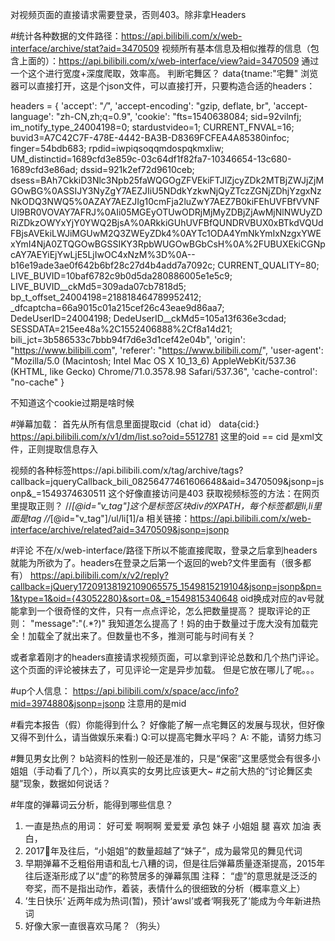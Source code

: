 对视频页面的直接请求需要登录，否则403。除非拿Headers


#统计各种数据的文件路径：https://api.bilibili.com/x/web-interface/archive/stat?aid=3470509
视频所有基本信息及相似推荐的信息（包含上面的）：https://api.bilibili.com/x/web-interface/view?aid=3470509
通过一个这个进行宽度+深度爬取，效率高。
判断宅舞区？ data{tname:"宅舞"
浏览器可以直接打开，这是个json文件，可以直接打开，只要构造合适的headers：

headers = {
    'accept': "*/*",
    'accept-encoding': "gzip, deflate, br",
    'accept-language': "zh-CN,zh;q=0.9",
    'cookie': "fts=1540638084; sid=92vilnfj; im_notify_type_24004198=0; stardustvideo=1; CURRENT_FNVAL=16; buvid3=A7C42C7F-478E-4442-BA3B-D8369FCFEA4A85380infoc; finger=54bdb683; rpdid=iwpiqsoqqmdospqkmxliw; UM_distinctid=1689cfd3e859c-03c64df1f82fa7-10346654-13c680-1689cfd3e86ad; dssid=921k2ef72d9610ceb; dsess=BAh7CkkiD3Nlc3Npb25faWQGOgZFVEkiFTJlZjcyZDk2MTBjZWJjZjMGOwBG%0ASSIJY3NyZgY7AEZJIiU5NDdkYzkwNjQyZTczZGNjZDhjYzgxNzNkODQ3NWQ5%0AZAY7AEZJIg10cmFja2luZwY7AEZ7B0kiFEhUVFBfVVNFUl9BR0VOVAY7AFRJ%0AIi05MGEyOTUwODRjMjMyZDBjZjAwMjNlNWUyZDRiZDkzOWYxYjY0YWQ2BjsA%0ARkkiGUhUVFBfQUNDRVBUX0xBTkdVQUdFBjsAVEkiLWJiMGUwM2Q3ZWEyZDk4%0AYTc1ODA4YmNkYmIxNzgxYWExYmI4NjA0ZTQGOwBGSSIKY3RpbWUGOwBGbCsH%0A%2FUBUXEkiCGNpcAY7AEYiEjYwLjE5LjIwOC4xNzM%3D%0A--b16e19ade3ae0f642b6bf28c27d4b4add7a7092c; CURRENT_QUALITY=80; LIVE_BUVID=10baf6782c9b0d5da280886005e1e5c9; LIVE_BUVID__ckMd5=309ada07cb7818d5; bp_t_offset_24004198=218818464789952412; _dfcaptcha=66a9015c01a215cef26c43eae9d86aa7; DedeUserID=24004198; DedeUserID__ckMd5=105a13f636e3cdad; SESSDATA=215ee48a%2C1552406888%2Cf8a14d21; bili_jct=3b586533c7bbb94f7d6e3d1cef42e04b",
    'origin': "https://www.bilibili.com",
    'referer': "https://www.bilibili.com/",
    'user-agent': "Mozilla/5.0 (Macintosh; Intel Mac OS X 10_13_6) AppleWebKit/537.36 (KHTML, like Gecko) Chrome/71.0.3578.98 Safari/537.36",
    'cache-control': "no-cache"
    }

不知道这个cookie过期是啥时候




#弹幕加载：
首先从所有信息里面提取cid（chat id）   data{cid:}
https://api.bilibili.com/x/v1/dm/list.so?oid=5512781  这里的oid == cid
是xml文件，正则提取信息存入

视频的各种标签https://api.bilibili.com/x/tag/archive/tags?callback=jqueryCallback_bili_08256477461606648&aid=3470509&jsonp=jsonp&_=1549374630511
这个好像直接访问是403
获取视频标签的方法：在网页里提取正则？
//*[@id="v_tag"]这个是标签区块div的XPATH，每个标签都是li,li里面是<a>tag</a>
//*[@id="v_tag"]/ul/li[1]/a
相关链接：https://api.bilibili.com/x/web-interface/archive/related?aid=3470509&jsonp=jsonp

#评论
不在/x/web-interface/路径下所以不能直接爬取，登录之后拿到headers就能为所欲为了。headers在登录之后第一个返回的web?文件里面有（很多都有）
https://api.bilibili.com/x/v2/reply?callback=jQuery17209138192109065575_1549815219104&jsonp=jsonp&pn=1&type=1&oid={43052280}&sort=0&_=1549815340648
oid换成对应的av号就能拿到一个很奇怪的文件，只有一点点评论，怎么把数量提高？ 提取评论的正则： "message":"(.*?)"
我知道怎么提高了！妈的由于数量过于庞大没有加载完全！加载全了就出来了。但数量也不多，推测可能与时间有关？

或者拿着刚才的headers直接请求视频页面，可以拿到评论总数和几个热门评论。这个页面的评论被抹去了，可见评论一定是异步加载。
但是它放在哪儿了呢。。。

#up个人信息：
https://api.bilibili.com/x/space/acc/info?mid=3974880&jsonp=jsonp  注意用的是mid


#看完本报告（假）你能得到什么？
好像能了解一点宅舞区的发展与现状，但好像又得不到什么，请当做娱乐来看:)
Q:可以提高宅舞水平吗？
A: 不能，请努力练习

#舞见男女比例？
b站资料的性别一般还是准的，只是“保密”这里感觉会有很多小姐姐（手动看了几个），所以真实的女男比应该更大~
#之前大热的“讨论舞区卖腿”现象，数据如何说话？



#年度的弹幕词云分析，能得到哪些信息？
1. 一直是热点的用词： 好可爱 啊啊啊 爱爱爱 承包 妹子 小姐姐 腿 喜欢 加油 表白，
2. 2017年及往后，“小姐姐”的数量超越了“妹子”，成为最常见的舞见代词
3. 早期弹幕不乏粗俗用语和乱七八糟的词，但是往后弹幕质量逐渐提高，2015年往后逐渐形成了以“虚”的称赞居多的弹幕氛围
   注释： “虚”的意思就是泛泛的夸奖，而不是指出动作，着装，表情什么的很细致的分析（概率意义上）
4. ’生日快乐‘ 近两年成为热词(暂)，预计‘awsl’或者‘啊我死了’能成为今年新进热词
5. 好像大家一直很喜欢马尾？（狗头）